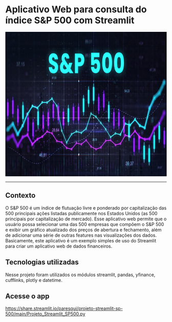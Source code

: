 # Aplicativo Web para consulta do índice S&P 500 com Streamlit

<p align="center"><img src="./SP500.jpg" width="800" height="450"></p>

 ---
## Contexto

 O S&P 500 é um índice de flutuação livre e ponderado por capitalização das 500 principais ações listadas publicamente nos Estados Unidos (as 500 principais por capitalização de mercado). Esse aplicativo web permite que o usuário possa selecionar uma das 500 empresas que compõem o S&P 500 e exibir um gráfico atualizado dos preços de abertura e fechamento,  além de adicionar uma série de outras features nas visualizações dos dados.  Basicamente, este aplicativo é um exemplo simples de uso do Streamlit para criar um aplicativo web de dados financeiros. 
 

## Tecnologias utilizadas

Nesse projeto foram utilizados  os módulos streamlit, pandas, yfinance, cufflinks, plotly e datetime. 


## Acesse o app
https://share.streamlit.io/paresqui/projeto-streamlit-sp-500/main/Projeto_Streamlit_SP500.py
 
  

